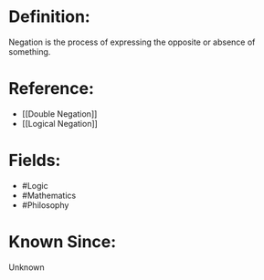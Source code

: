 

# Definition:
Negation is the process of expressing the opposite or absence of something.

# Reference:
- [[Double Negation]]
- [[Logical Negation]]

# Fields: 
- #Logic
- #Mathematics
- #Philosophy

# Known Since:
Unknown

